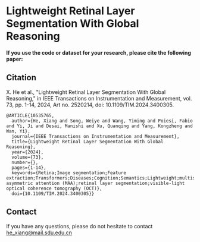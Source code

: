 # Lightweight Retinal Layer Segmentation With Global Reasoning


**If you use the code or dataset for your research, please cite the following paper:**



## **Citation**
X. He et al., "Lightweight Retinal Layer Segmentation With Global Reasoning," in IEEE Transactions on Instrumentation and Measurement, vol. 73, pp. 1-14, 2024, Art no. 2520214, doi: 10.1109/TIM.2024.3400305.
```
@ARTICLE{10535765,
  author={He, Xiang and Song, Weiye and Wang, Yiming and Poiesi, Fabio and Yi, Ji and Desai, Manishi and Xu, Quanqing and Yang, Kongzheng and Wan, Yi},
  journal={IEEE Transactions on Instrumentation and Measurement}, 
  title={Lightweight Retinal Layer Segmentation With Global Reasoning}, 
  year={2024},
  volume={73},
  number={},
  pages={1-14},
  keywords={Retina;Image segmentation;Feature extraction;Transformers;Diseases;Cognition;Semantics;Lightweight;multiscale asymmetric attention (MAA);retinal layer segmentation;visible-light optical coherence tomography (OCT)},
  doi={10.1109/TIM.2024.3400305}}
```



## Contact

If you have any questions, please do not hesitate to contact he_xiang@mail.sdu.edu.cn
